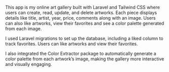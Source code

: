 This app is my online art gallery built with Laravel and Tailwind CSS where users can create, read, update, and delete artworks. 
Each piece displays details like title, artist, year, price, comments along with an image. Users can also like artworks, 
view their favorites and see a color palette generated from each image.

I used Laravel migrations to set up the database, including a liked column to track favorites. Users can like artworks and view their favorites.

I also integrated the Color Extractor package to automatically generate a color palette from each artwork’s image, making the gallery more 
interactive and visually engaging.
